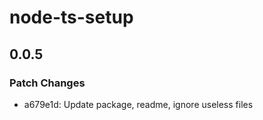 # node-ts-setup

## 0.0.5

### Patch Changes

- a679e1d: Update package, readme, ignore useless files
